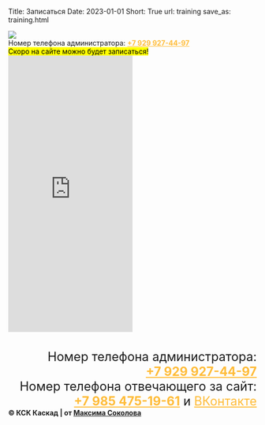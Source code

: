 Title: Записаться
Date: 2023-01-01
Short: True
url: training
save_as: training.html

<div class="emblem_mini">
          <a href="/"><img src="/theme/images/emblemob.png"></a>

<!-- <div class='admin'>
	<img class='adminphoto' src=/theme/images/Adm.jpg>
</div> -->
<div class='title2'>Номер телефона администратора: <a href="tel:+79299274497" style='color: #FFBC39;'><b>+7 929 927-44-97</b></a></div>

<!-- <h1 class='Nashi_horse'>Форма записи на занятия:<h1>

<div class='Formglav'>
	<script class='form' src="https://yastatic.net/s3/frontend/forms/_/embed.js"></script><iframe src="https://forms.yandex.ru/u/6439888690fa7b0f549ed4c2/?iframe=1" frameborder="0" name="ya-form-6439888690fa7b0f549ed4c2" width="650"></iframe>
</div> -->
<div><mark>Скоро на сайте можно будет записаться!</mark></div>
<div class="Karta">
	<iframe src="https://yandex.ru/map-widget/v1/?z=12&ol=biz&oid=68418847346" width="50%" height="560" frameborder="0"></iframe>
</div>

<div class="footer2" style='margin-top: 35px;'>
     <div class='titlef' style='text-align: right; font-size: 25px;'>Номер телефона администратора: <br><a href="tel:+79299274497" style='color: #FFBC39;'><b>+7 929 927-44-97</b></a></div>
     <div class='titlef' style='text-align: right; font-size: 25px;'>Номер телефона отвечающего за сайт: <br><a href="tel:+79854751961" style='color: #FFBC39;'><b>+7 985 475-19-61</b></a> и <a href="https://vk.com/maxim_lyubertsy" style='color: #FFBC39;'>ВКонтакте</a></div>
     <div class="contein3"><b>© КСК Каскад | от <a href='https://vk.com/maxim_lyubertsy'>Максима Соколова</a></b></div>
</div>